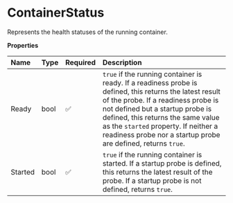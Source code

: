 # ContainerStatus

Represents the health statuses of the running container.

**Properties**

| Name    | Type | Required | Description                                                                                                                                                                                                                                                                                                                      |
| :------ | :--- | :------- | :------------------------------------------------------------------------------------------------------------------------------------------------------------------------------------------------------------------------------------------------------------------------------------------------------------------------------- |
| Ready   | bool | ✅       | `true` if the running container is ready. If a readiness probe is defined, this returns the latest result of the probe. If a readiness probe is not defined but a startup probe is defined, this returns the same value as the `started` property. If neither a readiness probe nor a startup probe are defined, returns `true`. |
| Started | bool | ✅       | `true` if the running container is started. If a startup probe is defined, this returns the latest result of the probe. If a startup probe is not defined, returns `true`.                                                                                                                                                       |
